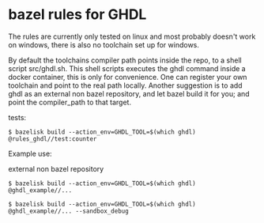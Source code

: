 # bazel rules for GHDL

The rules are currently only tested on linux and most probably doesn't
work on windows, there is also no toolchain set up for windows.

By default the toolchains compiler path points inside the repo, to
a shell script src/ghdl.sh.
This shell scripts executes the ghdl command inside a docker container,
this is only for convenience.
One can register your own toolchain and point to the real path locally.
Another suggestion is to add ghdl as an external non bazel repository,
and let bazel build it for you; and point the compiler_path to that target.

tests:

```console
$ bazelisk build --action_env=GHDL_TOOL=$(which ghdl) @rules_ghdl//test:counter
```

Example use:

external non bazel repository

```console
$ bazelisk build --action_env=GHDL_TOOL=$(which ghdl) @ghdl_example//...

```

```console
$ bazelisk build --action_env=GHDL_TOOL=$(which ghdl) @ghdl_example//... --sandbox_debug

```

